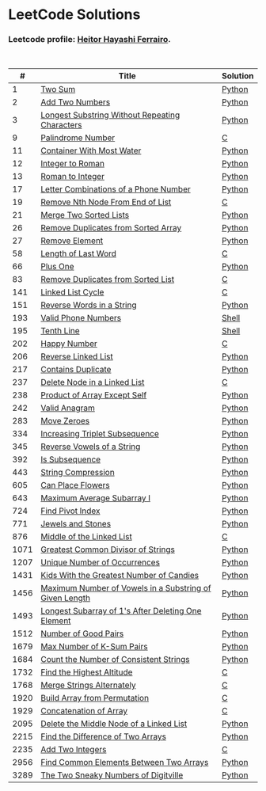 # LeetCode Solutions

### Leetcode profile: [Heitor Hayashi Ferrairo](https://leetcode.com/u/hayashiHeitor/).

<br>

| # | Title | Solution |
|---|-------|----------|
| 1 | [Two Sum](https://leetcode.com/problems/two-sum) | [Python](Scripts/Python/1.%20Two%20Sum.py) |
| 2 | [Add Two Numbers](https://leetcode.com/problems/add-two-numbers) | [Python](Scripts/Python/2.%20Add%20Two%20Numbers.py) |
| 3 | [Longest Substring Without Repeating Characters](https://leetcode.com/problems/longest-substring-without-repeating-characters) | [Python](Scripts/Python/3.%20Longest%20Substring%20Without%20Repeating%20Characters.py) |
| 9 | [Palindrome Number](https://leetcode.com/problems/palindrome-number) | [C](Scripts/C/9.%20Palindrome%20Number.c) |
| 11 | [Container With Most Water](https://leetcode.com/problems/container-with-most-water) | [Python](Scripts/Python/11.%20Container%20With%20Most%20Water.py) |
| 12 | [Integer to Roman](https://leetcode.com/problems/integer-to-roman) | [Python](Scripts/Python/12.%20Integer%20to%20Roman.py) |
| 13 | [Roman to Integer](https://leetcode.com/problems/roman-to-integer) | [Python](Scripts/Python/13.%20Roman%20to%20Integer.py) |
| 17 | [Letter Combinations of a Phone Number](https://leetcode.com/problems/letter-combinations-of-a-phone-number) | [Python](Scripts/Python/17.%20Letter%20Combinations%20of%20a%20Phone%20Number.py) |
| 19 | [Remove Nth Node From End of List](https://leetcode.com/problems/remove-nth-node-from-end-of-list) | [C](Scripts/C/19.%20Remove%20Nth%20Node%20From%20End%20of%20List.c) |
| 21 | [Merge Two Sorted Lists](https://leetcode.com/problems/merge-two-sorted-lists) | [Python](Scripts/Python/21.%20Merge%20Two%20Sorted%20Lists.py) |
| 26 | [Remove Duplicates from Sorted Array](https://leetcode.com/problems/remove-duplicates-from-sorted-array) | [Python](Scripts/Python/26.%20Remove%20Duplicates%20from%20Sorted%20Array.py) |
| 27 | [Remove Element](https://leetcode.com/problems/remove-element) | [Python](Scripts/Python/27.%20Remove%20Element.py) |
| 58 | [Length of Last Word](https://leetcode.com/problems/length-of-last-word) | [C](Scripts/C/58.%20Length%20of%20Last%20Word.c) |
| 66 | [Plus One](https://leetcode.com/problems/plus-one) | [Python](Scripts/Python/66.%20Plus%20One.py) |
| 83 | [Remove Duplicates from Sorted List](https://leetcode.com/problems/remove-duplicates-from-sorted-list) | [C](Scripts/C/83.%20Remove%20Duplicates%20from%20Sorted%20List.c) |
| 141 | [Linked List Cycle](https://leetcode.com/problems/linked-list-cycle) | [C](Scripts/C/141.%20Linked%20List%20Cycle.c) |
| 151 | [Reverse Words in a String](https://leetcode.com/problems/reverse-words-in-a-string) | [Python](Scripts/Python/151.%20Reverse%20Words%20in%20a%20String.py) |
| 193 | [Valid Phone Numbers](https://leetcode.com/problems/valid-phone-numbers) | [Shell](Shell/193.%20Valid%20Phone%20Numbers.sh) |
| 195 | [Tenth Line](https://leetcode.com/problems/tenth-line) | [Shell](Shell/195.%20Tenth%20Line.sh) |
| 202 | [Happy Number](https://leetcode.com/problems/happy-number) | [C](Scripts/C/202.%20Happy%20Number.c) |
| 206 | [Reverse Linked List](https://leetcode.com/problems/reverse-linked-list) | [Python](Scripts/Python/206.%20Reverse%20Linked%20List.py) |
| 217 | [Contains Duplicate](https://leetcode.com/problems/contains-duplicate) | [Python](Scripts/Python/217.%20Contains%20Duplicate.py) |
| 237 | [Delete Node in a Linked List](https://leetcode.com/problems/delete-node-in-a-linked-list) | [C](Scripts/C/237.%20Delete%20Node%20in%20a%20Linked%20List.c) |
| 238 | [Product of Array Except Self](https://leetcode.com/problems/product-of-array-except-self) | [Python](Scripts/Python/238.%20Product%20of%20Array%20Except%20Self.py) |
| 242 | [Valid Anagram](https://leetcode.com/problems/valid-anagram) | [Python](Scripts/Python/242.%20Valid%20Anagram.py) |
| 283 | [Move Zeroes](https://leetcode.com/problems/move-zeroes) | [Python](Scripts/Python/283.%20Move%20Zeroes.py) |
| 334 | [Increasing Triplet Subsequence](https://leetcode.com/problems/increasing-triplet-subsequence) | [Python](Scripts/Python/334.%20Increasing%20Triplet%20Subsequence.py) |
| 345 | [Reverse Vowels of a String](https://leetcode.com/problems/reverse-vowels-of-a-string) | [Python](Scripts/Python/345.%20Reverse%20Vowels%20of%20a%20String.py) |
| 392 | [Is Subsequence](https://leetcode.com/problems/is-subsequence) | [Python](Scripts/Python/392.%20Is%20Subsequence.py) |
| 443 | [String Compression](https://leetcode.com/problems/string-compression) | [Python](Scripts/Python/443.%20String%20Compression.py) |
| 605 | [Can Place Flowers](https://leetcode.com/problems/can-place-flowers) | [Python](Scripts/Python/605.%20Can%20Place%20Flowers.py) |
| 643 | [Maximum Average Subarray I](https://leetcode.com/problems/maximum-average-subarray-i) | [Python](Scripts/Python/643.%20Maximum%20Average%20Subarray%20I.py) |
| 724 | [Find Pivot Index](https://leetcode.com/problems/find-pivot-index) | [Python](Scripts/Python/724.%20Find%20Pivot%20Index.py) |
| 771 | [Jewels and Stones](https://leetcode.com/problems/jewels-and-stones) | [Python](Scripts/Python/771.%20Jewels%20and%20Stones.py) |
| 876 | [Middle of the Linked List](https://leetcode.com/problems/middle-of-the-linked-list) | [C](Scripts/C/876.%20Middle%20of%20the%20Linked%20List.c) |
| 1071 | [Greatest Common Divisor of Strings](https://leetcode.com/problems/greatest-common-divisor-of-strings) | [Python](Scripts/Python/1071.%20Greatest%20Common%20Divisor%20of%20Strings.py) |
| 1207 | [Unique Number of Occurrences](https://leetcode.com/problems/unique-number-of-occurrences) | [Python](Scripts/Python/1207.%20Unique%20Number%20of%20Occurrences.py) |
| 1431 | [Kids With the Greatest Number of Candies](https://leetcode.com/problems/kids-with-the-greatest-number-of-candies) | [Python](Scripts/Python/1431.%20Kids%20With%20the%20Greatest%20Number%20of%20Candies.py) |
| 1456 | [Maximum Number of Vowels in a Substring of Given Length](https://leetcode.com/problems/maximum-number-of-vowels-in-a-substring-of-given-length) | [Python](Scripts/Python/1456.%20Maximum%20Number%20of%20Vowels%20in%20a%20Substring%20of%20Given%20Length.py) |
| 1493 | [Longest Subarray of 1's After Deleting One Element](https://leetcode.com/problems/longest-subarray-of-1's-after-deleting-one-element) | [Python](Scripts/Python/1493.%20Longest%20Subarray%20of%201's%20After%20Deleting%20One%20Element.py) |
| 1512 | [Number of Good Pairs](https://leetcode.com/problems/number-of-good-pairs) | [Python](Scripts/Python/1512.%20Number%20of%20Good%20Pairs.py) |
| 1679 | [Max Number of K-Sum Pairs](https://leetcode.com/problems/max-number-of-k-sum-pairs) | [Python](Scripts/Python/1679.%20Max%20Number%20of%20K-Sum%20Pairs.py) |
| 1684 | [Count the Number of Consistent Strings](https://leetcode.com/problems/count-the-number-of-consistent-strings) | [Python](Scripts/Python/1684.%20Count%20the%20Number%20of%20Consistent%20Strings.py) |
| 1732 | [Find the Highest Altitude](https://leetcode.com/problems/find-the-highest-altitude) | [C](Scripts/C/1732.%20Find%20the%20Highest%20Altitude.c) |
| 1768 | [Merge Strings Alternately](https://leetcode.com/problems/merge-strings-alternately) | [C](Scripts/C/1768.%20Merge%20Strings%20Alternately.c) |
| 1920 | [Build Array from Permutation](https://leetcode.com/problems/build-array-from-permutation) | [C](Scripts/C/1920.%20Build%20Array%20from%20Permutation.c) |
| 1929 | [Concatenation of Array](https://leetcode.com/problems/concatenation-of-array) | [C](Scripts/C/1929.%20Concatenation%20of%20Array.c) |
| 2095 | [Delete the Middle Node of a Linked List](https://leetcode.com/problems/delete-the-middle-node-of-a-linked-list) | [Python](Scripts/Python/2095.%20Delete%20the%20Middle%20Node%20of%20a%20Linked%20List.py) |
| 2215 | [Find the Difference of Two Arrays](https://leetcode.com/problems/find-the-difference-of-two-arrays) | [Python](Scripts/Python/2215.%20Find%20the%20Difference%20of%20Two%20Arrays.py) |
| 2235 | [Add Two Integers](https://leetcode.com/problems/add-two-integers) | [C](Scripts/C/2235.%20Add%20Two%20Integers.c) |
| 2956 | [Find Common Elements Between Two Arrays](https://leetcode.com/problems/find-common-elements-between-two-arrays) | [Python](Scripts/Python/2956.%20Find%20Common%20Elements%20Between%20Two%20Arrays.py) |
| 3289 | [The Two Sneaky Numbers of Digitville](https://leetcode.com/problems/the-two-sneaky-numbers-of-digitville) | [Python](Scripts/Python/3289.%20The%20Two%20Sneaky%20Numbers%20of%20Digitville.py) |
